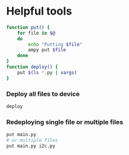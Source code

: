 

# Helpful tools 
``` sh
function put() {
    for file in $@
    do
        echo "Putting $file"
        ampy put $file
    done
}
function deploy() {
    put $(ls *.py | xargs)
} 
```

### Deploy all files to device 
```sh
deploy
```

### Redeploying single file or multiple files
``` sh
put main.py
# or multiple files
put main.py i2c.py
```
